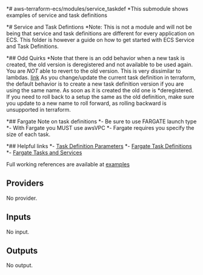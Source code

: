\*# aws-terraform-ecs/modules/service\_taskdef
\*This submodule shows examples of service and task definitions

\*# Service and Task Defintions
\*Note: This is not a module and will not be being that service and task definitions are different for every application on ECS. This folder is however a guide on how to get started with ECS Service and Task Definitions.

\*## Odd Quirks
\*Note that there is an odd behavior when a new task is created, the old version is deregistered and not available to be used again. You are _NOT_ able to revert to the old version. This is very dissimilar to lambdas. [link](https://github.com/terraform-providers/terraform-provider-aws/issues/258) As you change/update the current task definition in terraform, the default behavior is to create a new task definition version if you are using the same name. As soon as it is created the old one is *deregistered. If you need to roll back to a setup the same as the old definition, make sure you update to a new name to roll forward, as rolling backward is unsupported in terraform.

\*## Fargate Note on task definitions
\*- Be sure to use FARGATE launch type
\*- With Fargate you MUST use awsVPC
\*- Fargate requires you specify the size of each task.

\*## Helpful links
\*- [Task Definition Parameters](https://docs.aws.amazon.com/AmazonECS/latest/developerguide/task_definition_parameters.html)
\*- [Fargate Task Definitions](https://docs.aws.amazon.com/AmazonECS/latest/developerguide/AWS_Fargate.html#fargate-task-defs)
\*- [Fargate Tasks and Services](https://docs.aws.amazon.com/AmazonECS/latest/developerguide/AWS_Fargate.html#fargate-tasks-services)

Full working references are available at [examples](examples)

## Providers

No provider.

## Inputs

No input.

## Outputs

No output.

